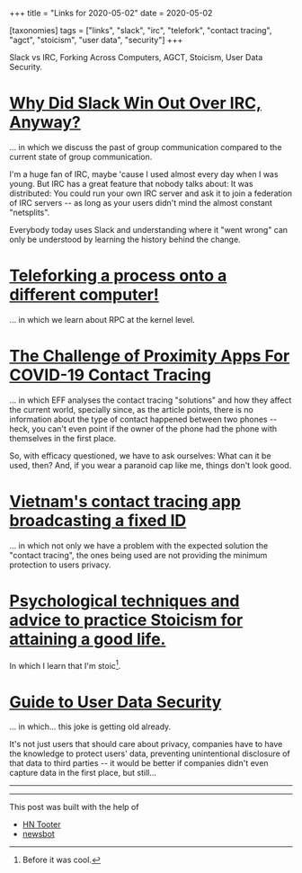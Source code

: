 +++
title = "Links for 2020-05-02"
date = 2020-05-02

[taxonomies]
tags = ["links", "slack", "irc", "telefork", "contact tracing", "agct",
"stoicism", "user data", "security"]
+++

Slack vs IRC, Forking Across Computers, AGCT, Stoicism, User Data Security.

<!-- more -->

# [Why Did Slack Win Out Over IRC, Anyway?](https://www.vice.com/en_us/article/xw5wvj/why-did-slack-win-out-over-irc-anyway)

... in which we discuss the past of group communication compared to the
current state of group communication.

I'm a huge fan of IRC, maybe 'cause I used almost every day when I was young.
But IRC has a great feature that nobody talks about: It was distributed: You
could run your own IRC server and ask it to join a federation of IRC servers
-- as long as your users didn't mind the almost constant "netsplits".

Everybody today uses Slack and understanding where it "went wrong" can only be
understood by learning the history behind the change.

# [Teleforking a process onto a different computer!](https://thume.ca/2020/04/18/telefork-forking-a-process-onto-a-different-computer/)

... in which we learn about RPC at the kernel level.

# [The Challenge of Proximity Apps For COVID-19 Contact Tracing](https://www.eff.org/deeplinks/2020/04/challenge-proximity-apps-covid-19-contact-tracing)

... in which EFF analyses the contact tracing "solutions" and how they affect the
current world, specially since, as the article points, there is no information
about the type of contact happened between two phones -- heck, you can't even
point if the owner of the phone had the phone with themselves in the first
place.

So, with efficacy questioned, we have to ask ourselves: What can it be used,
then? And, if you wear a paranoid cap like me, things don't look good.

# [Vietnam's contact tracing app broadcasting a fixed ID](https://vnhacker.blogspot.com/2020/04/vietnams-contact-tracing-app_26.html)

... in which not only we have a problem with the expected solution the
"contact tracing", the ones being used are not providing the minimum
protection to users privacy.

# [Psychological techniques and advice to practice Stoicism for attaining a good life.](https://hoanhan101.github.io/2020/04/26/guide-to-the-good-life)

In which I learn that I'm stoic[^1].

# [Guide to User Data Security](https://fusionauth.io/learn/expert-advice/security/guide-to-user-data-security)

... in which... this joke is getting old already.

It's not just users that should care about privacy, companies have to have the
knowledge to protect users' data, preventing unintentional disclosure of that
data to third parties -- it would be better if companies didn't even capture
data in the first place, but still...

---

[^1]: Before it was cool.

---

This post was built with the help of

* [HN Tooter](https://mastodon.social/@hntooter)
* [newsbot](https://mastodon.social/@newsbot)
